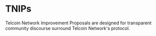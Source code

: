 # TNIPs
Telcoin Network Improvement Proposals are designed for transparent community discourse surround Telcoin Network's protocol.
